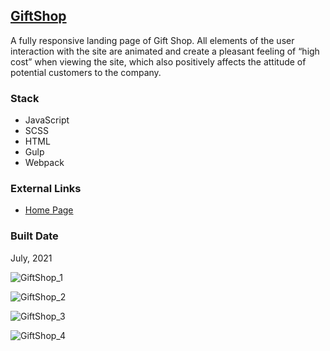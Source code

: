 [GiftShop](https://pet-giftstore.firebaseapp.com/)
----------------------------------------------------------------------------------------------

A fully responsive landing page of Gift Shop. All elements of the user interaction with the site are animated and create a pleasant feeling of “high cost” when viewing the site, which also positively affects the attitude of potential customers to the company.

### Stack

*   JavaScript
*   SCSS
*   HTML
*   Gulp
*   Webpack

### External Links

*   [Home Page](https://pet-giftstore.firebaseapp.com/)

### Built Date

July, 2021

![GiftShop_1](https://firebasestorage.googleapis.com/v0/b/petrinich-sergey----portfolio.appspot.com/o/PET_GiftShop%2FGiftShop_1.jpg?alt=media&token=7f87eded-b9e6-4c76-8ca8-c8a966462bc9)

![GiftShop_2](https://firebasestorage.googleapis.com/v0/b/petrinich-sergey----portfolio.appspot.com/o/PET_GiftShop%2FGiftShop_2.jpg?alt=media&token=5e7bcc33-3b34-464f-8eca-560b2f82a2a6)

![GiftShop_3](https://firebasestorage.googleapis.com/v0/b/petrinich-sergey----portfolio.appspot.com/o/PET_GiftShop%2FGiftShop_3.jpg?alt=media&token=78373227-e9d5-44f7-9c15-075b280a562f)

![GiftShop_4](https://firebasestorage.googleapis.com/v0/b/petrinich-sergey----portfolio.appspot.com/o/PET_GiftShop%2FGiftShop_4.jpg?alt=media&token=c526afe5-0bc6-425b-8b00-4fd052f536cb)
